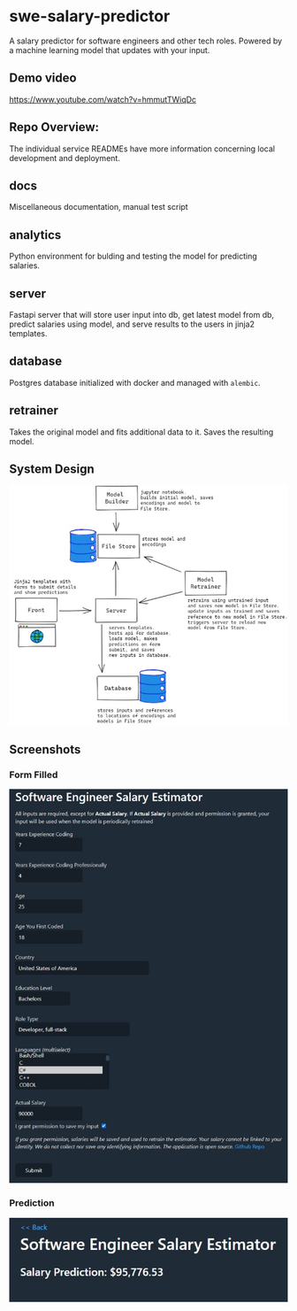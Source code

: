 # swe-salary-predictor
A salary predictor for software engineers and other tech roles. Powered by a machine learning model that updates with your input.

## Demo video
https://www.youtube.com/watch?v=hmmutTWiqDc

##  Repo Overview:
The individual service READMEs have more information concerning local development and deployment.

## docs
Miscellaneous documentation, manual test script

## analytics
Python environment for bulding and testing the model for predicting salaries.

## server
Fastapi server that will store user input into db, get latest model from db, predict salaries using model, and serve results to the users in jinja2 templates.

## database
Postgres database initialized with docker and managed with `alembic`.

## retrainer
Takes the original model and fits additional data to it. Saves the resulting model.

## System Design
![System Design](./docs/salary-predictor-design.jpg)


## Screenshots
### Form Filled
![Form Filled](./docs/screenshots/form-filled.jpg)
### Prediction
![Prediction](./docs/screenshots/prediction.jpg)
